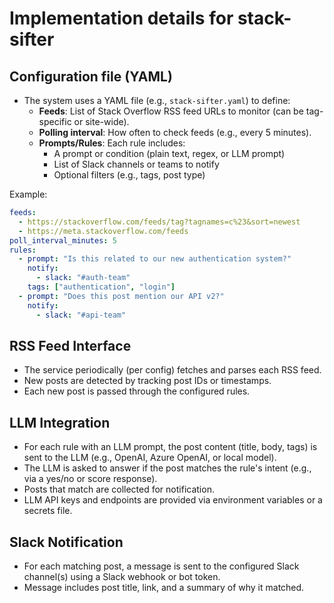 # Implementation details for stack-sifter

## Configuration file (YAML)
- The system uses a YAML file (e.g., `stack-sifter.yaml`) to define:
  - **Feeds**: List of Stack Overflow RSS feed URLs to monitor (can be tag-specific or site-wide).
  - **Polling interval**: How often to check feeds (e.g., every 5 minutes).
  - **Prompts/Rules**: Each rule includes:
    - A prompt or condition (plain text, regex, or LLM prompt)
    - List of Slack channels or teams to notify
    - Optional filters (e.g., tags, post type)

Example:
```yaml
feeds:
  - https://stackoverflow.com/feeds/tag?tagnames=c%23&sort=newest
  - https://meta.stackoverflow.com/feeds
poll_interval_minutes: 5
rules:
  - prompt: "Is this related to our new authentication system?"
    notify:
      - slack: "#auth-team"
    tags: ["authentication", "login"]
  - prompt: "Does this post mention our API v2?"
    notify:
      - slack: "#api-team"
```

## RSS Feed Interface
- The service periodically (per config) fetches and parses each RSS feed.
- New posts are detected by tracking post IDs or timestamps.
- Each new post is passed through the configured rules.

## LLM Integration
- For each rule with an LLM prompt, the post content (title, body, tags) is sent to the LLM (e.g., OpenAI, Azure OpenAI, or local model).
- The LLM is asked to answer if the post matches the rule's intent (e.g., via a yes/no or score response).
- Posts that match are collected for notification.
- LLM API keys and endpoints are provided via environment variables or a secrets file.

## Slack Notification
- For each matching post, a message is sent to the configured Slack channel(s) using a Slack webhook or bot token.
- Message includes post title, link, and a summary of why it matched.
